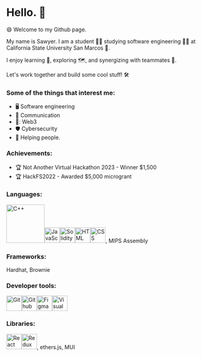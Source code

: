 # Hello. 👋 

😄 Welcome to my Github page.

My name is Sawyer. I am a student 👨‍🎓 studying software engineering 👨‍💻 at California State University San Marcos 🐾.

I enjoy learning 🧠,  exploring 🗺️, and synergizing with teammates 🤝.

Let's work together and build some cool stuff! 🛠️


### **Some of the things that interest me:**
+ 🖥️ Software engineering
+ 💬 Communication
+ 🔑: Web3
+ 🛡️ Cybersecurity
+ 🤙 Helping people. 



### **Achievements:**
+ 🏆 Not Another Virtual Hackathon 2023 - Winner $1,500
+ 🏆 HackFS2022 - Awarded $5,000 microgrant

### **Languages:**
<img src="https://cdn.jsdelivr.net/gh/devicons/devicon/icons/cplusplus/cplusplus-original.svg" alt="C++" width="100" height="100"/><img src="https://cdn.jsdelivr.net/gh/devicons/devicon/icons/javascript/javascript-original.svg" alt="JavaScript" width="40" height="40" /><img src="https://cdn.jsdelivr.net/gh/devicons/devicon/icons/solidity/solidity-original.svg" alt="Solidity" width="40" height="40" /><img src="https://cdn.jsdelivr.net/gh/devicons/devicon/icons/html5/html5-plain-wordmark.svg" alt="HTML" width="40" height="40" /><img src="https://cdn.jsdelivr.net/gh/devicons/devicon/icons/css3/css3-original.svg" alt="CSS" width="40" height="40" />, MIPS Assembly

### **Frameworks:**
Hardhat, Brownie

### **Developer tools:**
<img src="https://cdn.jsdelivr.net/gh/devicons/devicon/icons/git/git-original.svg" alt="Git" width="40" height="40" /><img src="https://cdn.jsdelivr.net/gh/devicons/devicon/icons/github/github-original.svg" alt="Github" width="40" height="40" /><img src="https://cdn.jsdelivr.net/gh/devicons/devicon/icons/figma/figma-original.svg" alt="Figma" width="40" height="40" /><img src="https://cdn.jsdelivr.net/gh/devicons/devicon/icons/vscode/vscode-original-wordmark.svg" alt="Visual Studio Code" width="40" height="40" />
          
          
### **Libraries:**
<img src="https://cdn.jsdelivr.net/gh/devicons/devicon/icons/react/react-original.svg" alt="React" width="40" height="40" /><img src="https://cdn.jsdelivr.net/gh/devicons/devicon/icons/redux/redux-original.svg" alt="Redux" width="40" height="40" />, ethers.js, MUI          
